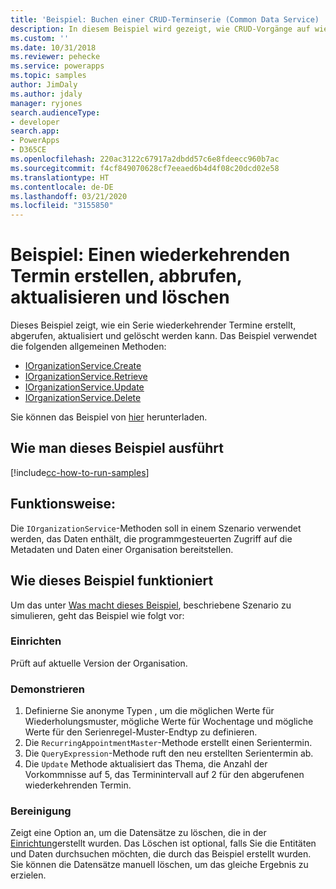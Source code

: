 ```yaml
---
title: 'Beispiel: Buchen einer CRUD-Terminserie (Common Data Service) | Microsoft-Dokumentation'
description: In diesem Beispiel wird gezeigt, wie CRUD-Vorgänge auf wiederkehrende Termine ausführt werden
ms.custom: ''
ms.date: 10/31/2018
ms.reviewer: pehecke
ms.service: powerapps
ms.topic: samples
author: JimDaly
ms.author: jdaly
manager: ryjones
search.audienceType:
- developer
search.app:
- PowerApps
- D365CE
ms.openlocfilehash: 220ac3122c67917a2dbdd57c6e8fdeecc960b7ac
ms.sourcegitcommit: f4cf849070628cf7eeaed6b4d4f08c20dcd02e58
ms.translationtype: HT
ms.contentlocale: de-DE
ms.lasthandoff: 03/21/2020
ms.locfileid: "3155850"
---
```

# <a name="sample-create-retrieve-update-and-delete-a-recurring-appointment"></a>Beispiel: Einen wiederkehrenden Termin erstellen, abbrufen, aktualisieren und löschen

Dieses Beispiel zeigt, wie ein Serie wiederkehrender Termine erstellt, abgerufen, aktualisiert und gelöscht werden kann. Das Beispiel verwendet die folgenden allgemeinen Methoden:

- [IOrganizationService.Create](https://docs.microsoft.com/dotnet/api/microsoft.xrm.sdk.iorganizationservice.create?view=dynamics-general-ce-9)
- [IOrganizationService.Retrieve](https://docs.microsoft.com/dotnet/api/microsoft.xrm.sdk.iorganizationservice.retrieve?view=dynamics-general-ce-9)
- [IOrganizationService.Update](https://docs.microsoft.com/dotnet/api/microsoft.xrm.sdk.iorganizationservice.update?view=dynamics-general-ce-9)
- [IOrganizationService.Delete](https://docs.microsoft.com/dotnet/api/microsoft.xrm.sdk.iorganizationservice.delete?view=dynamics-general-ce-9)

Sie können das Beispiel von [hier](https://github.com/Microsoft/PowerApps-Samples/tree/master/cds/orgsvc/C%23/CRUDRecurringAppointment) herunterladen.

## <a name="how-to-run-this-sample"></a>Wie man dieses Beispiel ausführt

[!include[cc-how-to-run-samples](../../includes/cc-how-to-run-samples.md)]

## <a name="what-this-sample-does"></a>Funktionsweise:

Die `IOrganizationService`-Methoden soll in einem Szenario verwendet werden, das Daten enthält, die programmgesteuerten Zugriff auf die Metadaten und Daten einer Organisation bereitstellen.

## <a name="how-this-sample-works"></a>Wie dieses Beispiel funktioniert

Um das unter [Was macht dieses Beispiel](#what-this-sample-does), beschriebene Szenario zu simulieren, geht das Beispiel wie folgt vor:

### <a name="setup"></a>Einrichten

Prüft auf aktuelle Version der Organisation.

### <a name="demonstrate"></a>Demonstrieren

1. Definierne Sie anonyme Typen , um die möglichen Werte für Wiederholungsmuster, mögliche Werte für Wochentage und mögliche Werte für den Serienregel-Muster-Endtyp zu definieren. 
1. Die `RecurringAppointmentMaster`-Methode erstellt einen Serientermin.
1. Die `QueryExpression`-Methode ruft den neu erstellten Serientermin ab.
1. Die `Update` Methode aktualisiert das Thema, die Anzahl der Vorkommnisse auf 5, das Terminintervall auf 2 für den abgerufenen wiederkehrenden Termin.


### <a name="clean-up"></a>Bereinigung

Zeigt eine Option an, um die Datensätze zu löschen, die in der [Einrichtung](#setup)erstellt wurden. Das Löschen ist optional, falls Sie die Entitäten und Daten durchsuchen möchten, die durch das Beispiel erstellt wurden. Sie können die Datensätze manuell löschen, um das gleiche Ergebnis zu erzielen.


